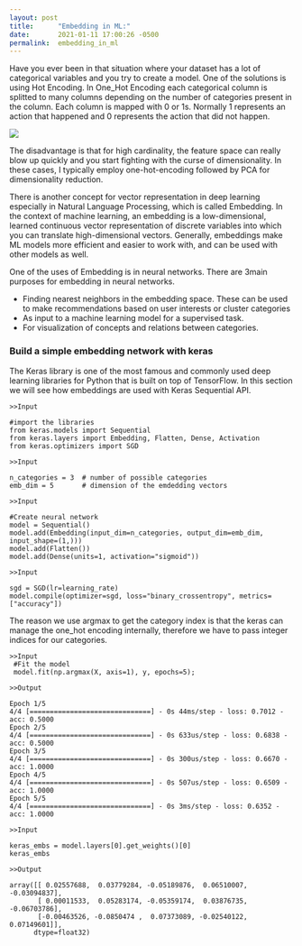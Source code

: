 ```yaml
---
layout: post
title:      "Embedding in ML:"
date:       2021-01-11 17:00:26 -0500
permalink:  embedding_in_ml
---
```



Have you ever been in that situation where your dataset has a lot of categorical variables and you try to create a model. One of the solutions is using Hot Encoding. In One_Hot Encoding each categorical column is splitted to many columns depending on the number of categories present in the column. Each column is mapped with 0 or 1s. Normally 1 represents  an action that happened and 0 represents the action that did not happen.

![](https://cdn.analyticsvidhya.com/wp-content/uploads/2020/08/Screenshot-from-2020-08-12-17-16-03-850x322.png)


The disadvantage is that for high cardinality, the feature space can really blow up quickly and you start fighting with the curse of dimensionality. In these cases, I typically employ one-hot-encoding followed by PCA for dimensionality reduction. 

There is another concept for vector representation in deep learning especially in Natural Language  Processing, which is called Embedding. In the context of machine learning, an embedding is a low-dimensional, learned continuous vector representation of discrete variables into which you can translate high-dimensional vectors. Generally, embeddings make ML models more efficient and easier to work with, and can be used with other models as well.


One of the uses of Embedding is in neural networks. There are 3main purposes for embedding in neural networks.

* Finding nearest neighbors in the embedding space. These can be used to make recommendations based on user interests or cluster categories
* As input to a machine learning model for a supervised task.
* For visualization of concepts and relations between categories.

### Build a simple embedding network with keras
The Keras library is one of the most famous and commonly used deep learning libraries for Python that is built on top of TensorFlow. In this section we will see how embeddings are used with Keras Sequential API.

```
>>Input

#import the libraries
from keras.models import Sequential
from keras.layers import Embedding, Flatten, Dense, Activation
from keras.optimizers import SGD
```

```
>>Input 

n_categories = 3  # number of possible categories
emb_dim = 5       # dimension of the emdedding vectors

```
```
>>Input

#Create neural network
model = Sequential()
model.add(Embedding(input_dim=n_categories, output_dim=emb_dim, input_shape=(1,)))
model.add(Flatten())
model.add(Dense(units=1, activation="sigmoid"))

```

```
>>Input

sgd = SGD(lr=learning_rate)
model.compile(optimizer=sgd, loss="binary_crossentropy", metrics=["accuracy"])

```
The reason we use argmax to get the category index is that the keras can manage the one_hot encoding internally, therefore we have to pass integer indices for our categories.

```
>>Input
 #Fit the model
 model.fit(np.argmax(X, axis=1), y, epochs=5);

```

```
>>Output

Epoch 1/5
4/4 [==============================] - 0s 44ms/step - loss: 0.7012 - acc: 0.5000
Epoch 2/5
4/4 [==============================] - 0s 633us/step - loss: 0.6838 - acc: 0.5000
Epoch 3/5
4/4 [==============================] - 0s 300us/step - loss: 0.6670 - acc: 1.0000
Epoch 4/5
4/4 [==============================] - 0s 507us/step - loss: 0.6509 - acc: 1.0000
Epoch 5/5
4/4 [==============================] - 0s 3ms/step - loss: 0.6352 - acc: 1.0000

```

```
>>Input

keras_embs = model.layers[0].get_weights()[0]
keras_embs

```

```
>>Output

array([[ 0.02557688,  0.03779284, -0.05189876,  0.06510007, -0.03094837],
       [ 0.00011533,  0.05283174, -0.05359174,  0.03876735, -0.06703786],
       [-0.00463526, -0.0850474 ,  0.07373089, -0.02540122,  0.07149601]],
      dtype=float32)


```






